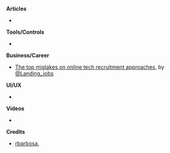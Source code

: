 
**Articles**

* 

**Tools/Controls**

* 

**Business/Career**

* [The top mistakes on online tech recruitment approaches](https://blog.landing.jobs/the-top-mistakes-on-online-tech-recruitment-approaches-665db38e979f), by [@Landing_jobs](https://twitter.com/Landing_jobs)

**UI/UX**

* 

**Videos**

* 

**Credits**

* [rbarbosa](https://github.com/rbarbosa),
